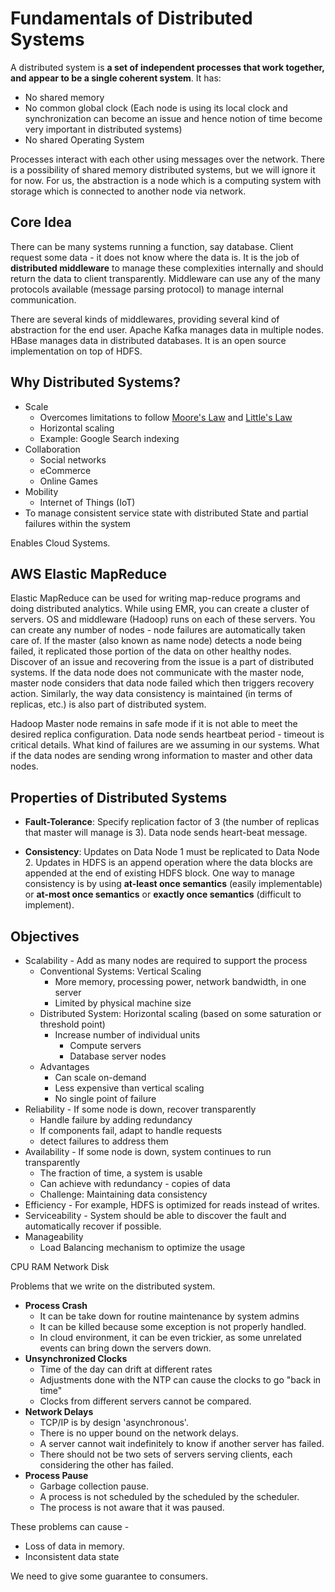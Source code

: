 # Fundamentals of Distributed Systems

A distributed system is **a set of independent processes that work together, and appear to be a single coherent system**. It has:

* No shared memory
* No common global clock (Each node is using its local clock and synchronization can become an issue and hence notion of time become very important in distributed systems)
* No shared Operating System

Processes interact with each other using messages over the network. There is a possibility of shared memory distributed systems, but we will ignore it for now. For us, the abstraction is a node which is a computing system with storage which is connected to another node via network.

## Core Idea

There can be many systems running a function, say database. Client request some data - it does not know where the data is. It is the job of **distributed middleware** to manage these complexities internally and should return the data to client transparently. Middleware can use any of the many protocols available (message parsing protocol) to manage internal communication.

There are several kinds of middlewares, providing several kind of abstraction for the end user.
Apache Kafka manages data in multiple nodes.
HBase manages data in distributed databases. It is an open source implementation on top of HDFS.

## Why Distributed Systems?

* Scale
  * Overcomes limitations to follow [Moore's Law](moore-law.md) and [Little's Law](little-law.md)
  * Horizontal scaling
  * Example: Google Search indexing
* Collaboration
  * Social networks
  * eCommerce
  * Online Games
* Mobility
  * Internet of Things (IoT)
* To manage consistent service state with distributed State and partial failures within the system

Enables Cloud Systems.

## AWS Elastic MapReduce

Elastic MapReduce can be used for writing map-reduce programs and doing distributed analytics. While using EMR, you can create a cluster of servers. OS and middleware (Hadoop) runs on each of these servers. You can create any number of nodes - node failures are automatically taken care of. If the master (also known as name node) detects a node being failed, it replicated those portion of the data on other healthy nodes. Discover of an issue and recovering from the issue is a part of distributed systems. If the data node does not communicate with the master node, master node considers that data node failed which then triggers recovery action. Similarly, the way data consistency is maintained (in terms of replicas, etc.) is also part of distributed system.

Hadoop Master node remains in safe mode if it is not able to meet the desired replica configuration. Data node sends heartbeat period - timeout is critical details. What kind of failures are we assuming in our systems. What if the data nodes are sending wrong information to master and other data nodes.

## Properties of Distributed Systems

* **Fault-Tolerance**: Specify replication factor of 3 (the number of replicas that master will manage is 3). Data node sends heart-beat message.

* **Consistency**: Updates on Data Node 1 must be replicated to Data Node 2. Updates in HDFS is an append operation where the data blocks are appended at the end of existing HDFS block. One way to manage consistency is by using **at-least once semantics** (easily implementable) or **at-most once semantics** or **exactly once semantics** (difficult to implement).

## Objectives

* Scalability - Add as many nodes are required to support the process
  * Conventional Systems: Vertical Scaling
    * More memory, processing power, network bandwidth, in one server
    * Limited by physical machine size
  * Distributed System: Horizontal scaling (based on some saturation or threshold point)
    * Increase number of individual units
      * Compute servers
      * Database server nodes
  * Advantages
    * Can scale on-demand
    * Less expensive than vertical scaling
    * No single point of failure
* Reliability - If some node is down, recover transparently
  * Handle failure by adding redundancy
  * If components fail, adapt to handle requests
  * detect failures to address them
* Availability - If some node is down, system continues to run transparently
  * The fraction of time, a system is usable
  * Can achieve with redundancy - copies of data
  * Challenge: Maintaining data consistency
* Efficiency - For example, HDFS is optimized for reads instead of writes.
* Serviceability - System should be able to discover the fault and automatically recover if possible.
* Manageability
  * Load Balancing mechanism to optimize the usage

CPU
RAM
Network
Disk

Problems that we write on the distributed system.

* **Process Crash**
  * It can be take down for routine maintenance by system admins
  * It can be killed because some exception is not properly handled.
  * In cloud environment, it can be even trickier, as some unrelated events can bring down the servers down.
* **Unsynchronized Clocks**
  * Time of the day can drift at different rates
  * Adjustments done with the NTP can cause the clocks to go "back in time"
  * Clocks from different servers cannot be compared.
* **Network Delays**
  * TCP/IP is by design 'asynchronous'.
  * There is no upper bound on the network delays.
  * A server cannot wait indefinitely to know if another server has failed.
  * There should not be two sets of servers serving clients, each considering the other has failed.
* **Process Pause**
  * Garbage collection pause.
  * A process is not scheduled by the scheduled by the scheduler.
  * The process is not aware that it was paused.

These problems can cause -

* Loss of data in memory.
* Inconsistent data state
  
We need to give some guarantee to consumers.
